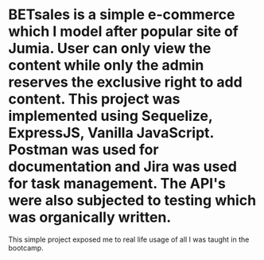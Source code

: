 # BETsales is a simple e-commerce which I model after popular site of Jumia. User can only view the content while only the admin reserves the exclusive right to add content. This project was implemented using Sequelize, ExpressJS, Vanilla JavaScript. Postman was used for documentation and Jira was used for task management. The API's were also subjected to testing which was organically written.
This simple project exposed me to real life usage of all I was taught in the bootcamp.
